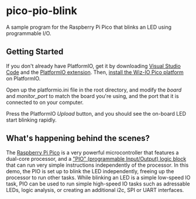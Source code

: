 # pico-pio-blink
A sample program for the Raspberry Pi Pico that blinks an LED using programmable I/O. 

## Getting Started
If you don't already have PlatformIO, get it by downloading [Visual Studio Code](https://code.visualstudio.com/) and the [PlatformIO extension](https://platformio.org/). Then, [install the Wiz-IO Pico platform](https://platformio.org/) on PlatformIO. 

Open up the platformio.ini file in the root directory, and modify the *board* and *monitor_port* to match the board you're using, and the port that it is connected to on your computer. 

Press the PlatformIO *Upload* button, and you should see the on-board LED start blinking rapidly. 

## What's happening behind the scenes?
The [Raspberry Pi Pico](https://www.raspberrypi.com/products/raspberry-pi-pico/) is a very powerful microcontroller that features a dual-core processor, and a ["PIO" (programmable Input/Output) logic block](https://hackspace.raspberrypi.com/articles/what-is-programmable-i-o-on-raspberry-pi-pico) that can run very simple instructions independently of the processor. In this demo, the PIO is set up to blink the LED independently, freeing up the processor to run other tasks. While blinking an LED is a simple low-speed IO task, PIO can be used to run simple high-speed IO tasks such as adressable LEDs, logic analysis, or creating an additional i2c, SPI or UART interfaces. 
